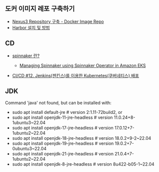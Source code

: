 ## 도커 이미지 레포 구축하기 ##

* [Nexus3 Repository 구축 - Docker Image Repo](https://velog.io/@cptbluebear/Nexus3-Repository-%EA%B5%AC%EC%B6%95)
* [Harbor 설치 및 방법](https://velog.io/@hyeseong-dev/Harbor-%EC%86%8C%EA%B0%9C-%EC%84%A4%EC%B9%98-%EB%B0%8F-%EB%B0%B0%ED%8F%AC)


## CD ##

* [spinnaker 란?](https://berrrrr.github.io/programming/2020/01/12/what-is-spinnaker/)
  * [Managing Spinnaker using Spinnaker Operator in Amazon EKS](https://aws.amazon.com/blogs/opensource/managing-spinnaker-using-spinnaker-operator-in-amazon-eks/)
 
* [CI/CD #12. Jenkins(젠킨스)를 이용한 Kubernetes(쿠버네티스) 배포](https://zunoxi.tistory.com/109)


## JDK ##

Command 'java' not found, but can be installed with:
- sudo apt install default-jre              # version 2:1.11-72build2, or
- sudo apt install openjdk-11-jre-headless  # version 11.0.24+8-1ubuntu3~22.04
- sudo apt install openjdk-17-jre-headless  # version 17.0.12+7-1ubuntu2~22.04
- sudo apt install openjdk-18-jre-headless  # version 18.0.2+9-2~22.04
- sudo apt install openjdk-19-jre-headless  # version 19.0.2+7-0ubuntu3~22.04
- sudo apt install openjdk-21-jre-headless  # version 21.0.4+7-1ubuntu2~22.04
- sudo apt install openjdk-8-jre-headless   # version 8u422-b05-1~22.04
